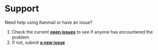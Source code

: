 # Support

Need help using Kanmail or have an issue?

1. Check the current [**open issues**](https://github.com/Fizzadar/Kanmail/issues) to see if anyone has encountered the problem
2. If not, submit [**a new issue**](https://github.com/Fizzadar/Kanmail/issues/new)
